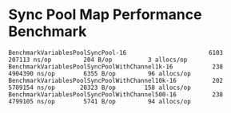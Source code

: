 # Sync Pool Map Performance Benchmark

    BenchmarkVariablesPoolSyncPool-16                	    6103	    207113 ns/op	     204 B/op	       3 allocs/op
    BenchmarkVariablesPoolSyncPoolWithChannel1k-16    	     238	   4904390 ns/op	    6355 B/op	      96 allocs/op
    BenchmarkVariablesPoolSyncPoolWithChannel10k-16    	     202	   5709154 ns/op	   20323 B/op	     158 allocs/op
    BenchmarkVariablesPoolSyncPoolWithChannel500-16    	     238	   4799105 ns/op	    5741 B/op	      94 allocs/op